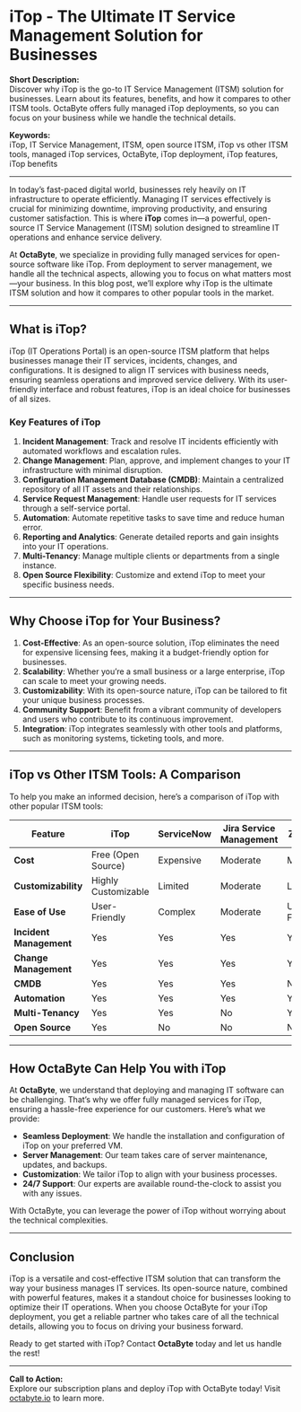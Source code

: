 # iTop - The Ultimate IT Service Management Solution for Businesses

**Short Description:**  
Discover why iTop is the go-to IT Service Management (ITSM) solution for businesses. Learn about its features, benefits, and how it compares to other ITSM tools. OctaByte offers fully managed iTop deployments, so you can focus on your business while we handle the technical details.

**Keywords:**  
iTop, IT Service Management, ITSM, open source ITSM, iTop vs other ITSM tools, managed iTop services, OctaByte, iTop deployment, iTop features, iTop benefits

---

In today’s fast-paced digital world, businesses rely heavily on IT infrastructure to operate efficiently. Managing IT services effectively is crucial for minimizing downtime, improving productivity, and ensuring customer satisfaction. This is where **iTop** comes in—a powerful, open-source IT Service Management (ITSM) solution designed to streamline IT operations and enhance service delivery.

At **OctaByte**, we specialize in providing fully managed services for open-source software like iTop. From deployment to server management, we handle all the technical aspects, allowing you to focus on what matters most—your business. In this blog post, we’ll explore why iTop is the ultimate ITSM solution and how it compares to other popular tools in the market.

---

## What is iTop?

iTop (IT Operations Portal) is an open-source ITSM platform that helps businesses manage their IT services, incidents, changes, and configurations. It is designed to align IT services with business needs, ensuring seamless operations and improved service delivery. With its user-friendly interface and robust features, iTop is an ideal choice for businesses of all sizes.

### Key Features of iTop

1. **Incident Management**: Track and resolve IT incidents efficiently with automated workflows and escalation rules.
2. **Change Management**: Plan, approve, and implement changes to your IT infrastructure with minimal disruption.
3. **Configuration Management Database (CMDB)**: Maintain a centralized repository of all IT assets and their relationships.
4. **Service Request Management**: Handle user requests for IT services through a self-service portal.
5. **Automation**: Automate repetitive tasks to save time and reduce human error.
6. **Reporting and Analytics**: Generate detailed reports and gain insights into your IT operations.
7. **Multi-Tenancy**: Manage multiple clients or departments from a single instance.
8. **Open Source Flexibility**: Customize and extend iTop to meet your specific business needs.

---

## Why Choose iTop for Your Business?

1. **Cost-Effective**: As an open-source solution, iTop eliminates the need for expensive licensing fees, making it a budget-friendly option for businesses.
2. **Scalability**: Whether you’re a small business or a large enterprise, iTop can scale to meet your growing needs.
3. **Customizability**: With its open-source nature, iTop can be tailored to fit your unique business processes.
4. **Community Support**: Benefit from a vibrant community of developers and users who contribute to its continuous improvement.
5. **Integration**: iTop integrates seamlessly with other tools and platforms, such as monitoring systems, ticketing tools, and more.

---

## iTop vs Other ITSM Tools: A Comparison

To help you make an informed decision, here’s a comparison of iTop with other popular ITSM tools:

| Feature                | iTop                          | ServiceNow                   | Jira Service Management      | Zendesk                     |
|------------------------|-------------------------------|------------------------------|------------------------------|-----------------------------|
| **Cost**               | Free (Open Source)            | Expensive                    | Moderate                     | Moderate                    |
| **Customizability**    | Highly Customizable          | Limited                      | Moderate                     | Limited                     |
| **Ease of Use**        | User-Friendly                | Complex                      | Moderate                     | User-Friendly               |
| **Incident Management**| Yes                          | Yes                          | Yes                          | Yes                         |
| **Change Management**  | Yes                          | Yes                          | Yes                          | Yes                         |
| **CMDB**               | Yes                          | Yes                          | Yes                          | No                          |
| **Automation**         | Yes                          | Yes                          | Yes                          | Yes                         |
| **Multi-Tenancy**      | Yes                          | Yes                          | No                           | Yes                         |
| **Open Source**        | Yes                          | No                           | No                           | No                          |

---

## How OctaByte Can Help You with iTop

At **OctaByte**, we understand that deploying and managing IT software can be challenging. That’s why we offer fully managed services for iTop, ensuring a hassle-free experience for our customers. Here’s what we provide:

- **Seamless Deployment**: We handle the installation and configuration of iTop on your preferred VM.
- **Server Management**: Our team takes care of server maintenance, updates, and backups.
- **Customization**: We tailor iTop to align with your business processes.
- **24/7 Support**: Our experts are available round-the-clock to assist you with any issues.

With OctaByte, you can leverage the power of iTop without worrying about the technical complexities.

---

## Conclusion

iTop is a versatile and cost-effective ITSM solution that can transform the way your business manages IT services. Its open-source nature, combined with powerful features, makes it a standout choice for businesses looking to optimize their IT operations. When you choose OctaByte for your iTop deployment, you get a reliable partner who takes care of all the technical details, allowing you to focus on driving your business forward.

Ready to get started with iTop? Contact **OctaByte** today and let us handle the rest!

---

**Call to Action:**  
Explore our subscription plans and deploy iTop with OctaByte today! Visit [octabyte.io](https://octabyte.io) to learn more.